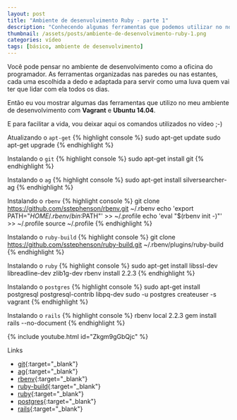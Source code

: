```yaml
---
layout: post
title: "Ambiente de desenvolvimento Ruby - parte 1"
description: "Conhecendo algumas ferramentas que podemos utilizar no nosso ambiente de desenvolvimento."
thumbnail: /assets/posts/ambiente-de-desenvolvimento-ruby-1.png
categories: vídeo
tags: [básico, ambiente de desenvolvimento]
---
```


Você pode pensar no ambiente de desenvolvimento como a oficina do programador. As ferramentas organizadas nas paredes ou nas estantes, cada uma escolhida a dedo e adaptada para servir como uma luva quem vai ter que lidar com ela todos os dias.

Então eu vou mostrar algumas das ferramentas que utilizo no meu ambiente de desenvolvimento com **Vagrant** e **Ubuntu 14.04**.

E para facilitar a vida, vou deixar aqui os comandos utilizados no vídeo ;-)

Atualizando o `apt-get`
{% highlight console %}
sudo apt-get update
sudo apt-get upgrade
{% endhighlight %}

Instalando o `git`
{% highlight console %}
sudo apt-get install git
{% endhighlight %}

Instalando o `ag`
{% highlight console %}
sudo apt-get install silversearcher-ag
{% endhighlight %}

Instalando o `rbenv`
{% highlight console %}
git clone https://github.com/sstephenson/rbenv.git ~/.rbenv
echo 'export PATH="$HOME/.rbenv/bin:$PATH"' >> ~/.profile
echo 'eval "$(rbenv init -)"' >> ~/.profile
source ~/.profile
{% endhighlight %}

Instalando o `ruby-build`
{% highlight console %}
git clone https://github.com/sstephenson/ruby-build.git ~/.rbenv/plugins/ruby-build
{% endhighlight %}

Instalando o `ruby`
{% highlight console %}
sudo apt-get install libssl-dev libreadline-dev zlib1g-dev
rbenv install 2.2.3
{% endhighlight %}

Instalando o `postgres`
{% highlight console %}
sudo apt-get install postgresql postgresql-contrib libpq-dev
sudo -u postgres createuser -s vagrant
{% endhighlight %}

Instalando o `rails`
{% highlight console %}
rbenv local 2.2.3
gem install rails --no-document
{% endhighlight %}

{% include youtube.html id="Zkgm9gGbQjc" %}

Links
- [git](https://git-scm.com/downloads){:target="_blank"}
- [ag](https://github.com/ggreer/the_silver_searcher#installing){:target="_blank"}
- [rbenv](https://github.com/sstephenson/rbenv#installation){:target="_blank"}
- [ruby-build](https://github.com/sstephenson/ruby-build#installation){:target="_blank"}
- [ruby](https://www.ruby-lang.org/pt/downloads){:target="_blank"}
- [postgres](http://www.postgresql.org/download){:target="_blank"}
- [rails](http://rubyonrails.org/download){:target="_blank"}
